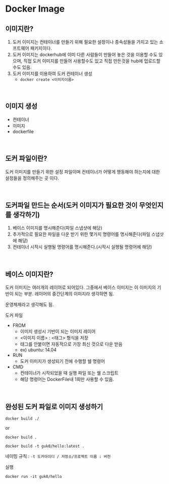 # Docker Image
## 이미지란?
1. 도커 이미지는 컨테이너를 만들기 위해 필요한 설정이나 종속성들을 가지고 있는 소프트웨어 패키지이다.
2. 도커 이미지는 dockerhub에 이미 다른 사람들이 만들어 놓은 것을 이용할 수도 있으며, 직접 도커 이미지를 만들어 사용할수도 있고 직접 만든것을 hub에 업로드할 수도 있음.
3. 도커 이미지를 이용하여 도커 컨테이너 생성
    - `docker create <이미지이름>`

<br>

## 이미지 생성
- 컨테이너
- 이미지
- dockerfile

<br>

## 도커 파일이란?
도커 이미지를 만들기 위한 설정 파일이며 컨테이너가 어떻게 행동해야 하는지에 대한 설정들을 정의해주는 곳 이다.

<br>

## 도커파일 만드는 순서(도커 이미지가 필요한 것이 무엇인지를 생각하기)
1. 베이스 이미지를 명시해준다(파일 스냅샷에 해당)
2. 추가적으로 필요한 파일을 다운 받기 위한 몇가지 명령어를 명시해준다(파일 스냅샷에 해당)
3. 컨테이너 시작시 실행될 명령어를 명시해준다.(시작시 실행될 명령어에 해당)  

<br>

## 베이스 이미지란?
도커 이미지는 여러개의 레이어로 되어있다. 그중에서 베이스 이미지는 이 이미지의 기반이 되는 부분. 레이어의 중간단계의 이미지라 생각하면 됨.

운영체제라고 생각해도 됨.

도커 파일

- FROM
    - 이미지 생성시 기반이 되는 이미지 레이어
    - <이미지 이름> : <태그> 형식을 저장
    - 태그를 안붙이면 자동적으로 가장 최신 것으로 다운 받음
    - ex) ubuntu: 14.04
- RUN
    - 도커 이미지가 생성되기 전에 수행할 쉘 명령어
- CMD
    - 컨테이너가 시작되었을 때 실행 파일 또는 쉘 스크립트
    - 해당 명령어는 DockerFile내 1회만 사용할 수 있음.

<br>

## 완성된 도커 파일로 이미지 생성하기

`docker build ./`

or

`docker build .`

`docker build -t guk0/hello:latest .`

네이밍 규칙 : `-t 도커아이디 / 저장소/프로젝트 이름 : 버전`

실행

`docker run -it guk0/hello`